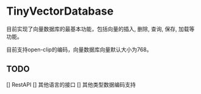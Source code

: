 # TinyVectorDatabase

目前实现了向量数据库的最基本功能，包括向量的插入, 删除, 查询, 保存, 加载等功能。

目前支持open-clip的编码，向量数据库向量默认大小为768。

## TODO
[] RestAPI
[] 其他语言的接口
[] 其他类型数据编码支持